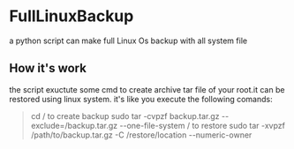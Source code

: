 # FullLinuxBackup
a python script can make full Linux Os backup with all system file

## How it's work
the script exuctute some cmd to create archive tar file of your root.it can be restored using linux system.
it's like you execute the following comands:

> cd /
to create backup
> sudo tar -cvpzf backup.tar.gz --exclude=/backup.tar.gz --one-file-system /
to restore
> sudo tar -xvpzf /path/to/backup.tar.gz -C /restore/location --numeric-owner
